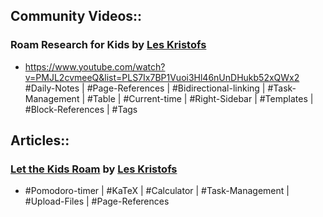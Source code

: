 ## Community Videos::
### Roam Research for Kids by [Les Kristofs](Les%20Kristofs.md)
- <https://www.youtube.com/watch?v=PMJL2cvmeeQ&list=PLS7Ix7BP1Vuoi3Hl46nUnDHukb52xQWx2>
#Daily-Notes | #Page-References | #Bidirectional-linking | #Task-Management | #Table | #Current-time | #Right-Sidebar | #Templates | #Block-References | #Tags 
## Articles::
### [Let the Kids Roam](https://www.roambrain.com/let-the-kids-roam/) by [Les Kristofs](Les%20Kristofs.md)
- #Pomodoro-timer | #KaTeX | #Calculator | #Task-Management | #Upload-Files | #Page-References